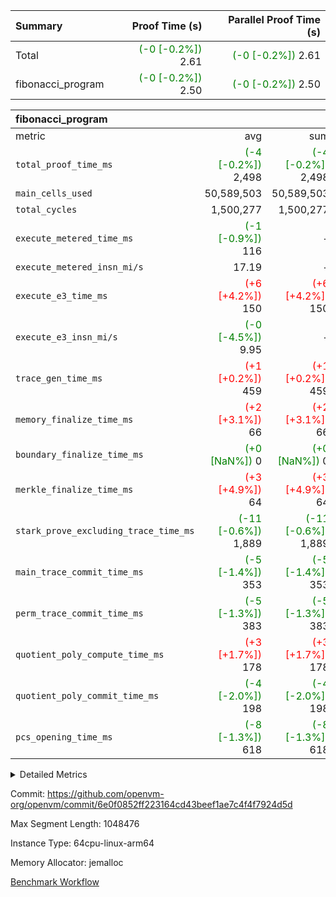 | Summary | Proof Time (s) | Parallel Proof Time (s) |
|:---|---:|---:|
| Total | <span style='color: green'>(-0 [-0.2%])</span> 2.61 | <span style='color: green'>(-0 [-0.2%])</span> 2.61 |
| fibonacci_program | <span style='color: green'>(-0 [-0.2%])</span> 2.50 | <span style='color: green'>(-0 [-0.2%])</span> 2.50 |


| fibonacci_program |||||
|:---|---:|---:|---:|---:|
|metric|avg|sum|max|min|
| `total_proof_time_ms ` | <span style='color: green'>(-4 [-0.2%])</span> 2,498 | <span style='color: green'>(-4 [-0.2%])</span> 2,498 | <span style='color: green'>(-4 [-0.2%])</span> 2,498 | <span style='color: green'>(-4 [-0.2%])</span> 2,498 |
| `main_cells_used     ` |  50,589,503 |  50,589,503 |  50,589,503 |  50,589,503 |
| `total_cycles        ` |  1,500,277 |  1,500,277 |  1,500,277 |  1,500,277 |
| `execute_metered_time_ms` | <span style='color: green'>(-1 [-0.9%])</span> 116 | -          | -          | -          |
| `execute_metered_insn_mi/s` |  17.19 | -          |  17.19 |  17.19 |
| `execute_e3_time_ms  ` | <span style='color: red'>(+6 [+4.2%])</span> 150 | <span style='color: red'>(+6 [+4.2%])</span> 150 | <span style='color: red'>(+6 [+4.2%])</span> 150 | <span style='color: red'>(+6 [+4.2%])</span> 150 |
| `execute_e3_insn_mi/s` | <span style='color: green'>(-0 [-4.5%])</span> 9.95 | -          | <span style='color: green'>(-0 [-4.5%])</span> 9.95 | <span style='color: green'>(-0 [-4.5%])</span> 9.95 |
| `trace_gen_time_ms   ` | <span style='color: red'>(+1 [+0.2%])</span> 459 | <span style='color: red'>(+1 [+0.2%])</span> 459 | <span style='color: red'>(+1 [+0.2%])</span> 459 | <span style='color: red'>(+1 [+0.2%])</span> 459 |
| `memory_finalize_time_ms` | <span style='color: red'>(+2 [+3.1%])</span> 66 | <span style='color: red'>(+2 [+3.1%])</span> 66 | <span style='color: red'>(+2 [+3.1%])</span> 66 | <span style='color: red'>(+2 [+3.1%])</span> 66 |
| `boundary_finalize_time_ms` | <span style='color: green'>(+0 [NaN%])</span> 0 | <span style='color: green'>(+0 [NaN%])</span> 0 | <span style='color: green'>(+0 [NaN%])</span> 0 | <span style='color: green'>(+0 [NaN%])</span> 0 |
| `merkle_finalize_time_ms` | <span style='color: red'>(+3 [+4.9%])</span> 64 | <span style='color: red'>(+3 [+4.9%])</span> 64 | <span style='color: red'>(+3 [+4.9%])</span> 64 | <span style='color: red'>(+3 [+4.9%])</span> 64 |
| `stark_prove_excluding_trace_time_ms` | <span style='color: green'>(-11 [-0.6%])</span> 1,889 | <span style='color: green'>(-11 [-0.6%])</span> 1,889 | <span style='color: green'>(-11 [-0.6%])</span> 1,889 | <span style='color: green'>(-11 [-0.6%])</span> 1,889 |
| `main_trace_commit_time_ms` | <span style='color: green'>(-5 [-1.4%])</span> 353 | <span style='color: green'>(-5 [-1.4%])</span> 353 | <span style='color: green'>(-5 [-1.4%])</span> 353 | <span style='color: green'>(-5 [-1.4%])</span> 353 |
| `perm_trace_commit_time_ms` | <span style='color: green'>(-5 [-1.3%])</span> 383 | <span style='color: green'>(-5 [-1.3%])</span> 383 | <span style='color: green'>(-5 [-1.3%])</span> 383 | <span style='color: green'>(-5 [-1.3%])</span> 383 |
| `quotient_poly_compute_time_ms` | <span style='color: red'>(+3 [+1.7%])</span> 178 | <span style='color: red'>(+3 [+1.7%])</span> 178 | <span style='color: red'>(+3 [+1.7%])</span> 178 | <span style='color: red'>(+3 [+1.7%])</span> 178 |
| `quotient_poly_commit_time_ms` | <span style='color: green'>(-4 [-2.0%])</span> 198 | <span style='color: green'>(-4 [-2.0%])</span> 198 | <span style='color: green'>(-4 [-2.0%])</span> 198 | <span style='color: green'>(-4 [-2.0%])</span> 198 |
| `pcs_opening_time_ms ` | <span style='color: green'>(-8 [-1.3%])</span> 618 | <span style='color: green'>(-8 [-1.3%])</span> 618 | <span style='color: green'>(-8 [-1.3%])</span> 618 | <span style='color: green'>(-8 [-1.3%])</span> 618 |



<details>
<summary>Detailed Metrics</summary>

|  | keygen_time_ms | commit_exe_time_ms | app proof_time_ms |
| --- | --- | --- |
|  | 249 | 5 | 6,625 | 

| group | num_segments | memory_to_vec_partition_time_ms | insns | fri.log_blowup | execute_segment_time_ms | execute_metered_time_ms | execute_metered_insn_mi/s |
| --- | --- | --- | --- | --- | --- | --- | --- |
| fibonacci_program | 1 | 24 | 1,500,278 | 1 | 6,069 | 116 | 17.19 | 

| group | air_name | quotient_deg | interactions | constraints |
| --- | --- | --- | --- | --- |
| fibonacci_program | AccessAdapterAir<16> | 2 | 5 | 12 | 
| fibonacci_program | AccessAdapterAir<2> | 2 | 5 | 12 | 
| fibonacci_program | AccessAdapterAir<32> | 2 | 5 | 12 | 
| fibonacci_program | AccessAdapterAir<4> | 2 | 5 | 12 | 
| fibonacci_program | AccessAdapterAir<8> | 2 | 5 | 12 | 
| fibonacci_program | BitwiseOperationLookupAir<8> | 2 | 2 | 4 | 
| fibonacci_program | MemoryMerkleAir<8> | 2 | 4 | 39 | 
| fibonacci_program | PersistentBoundaryAir<8> | 2 | 3 | 7 | 
| fibonacci_program | PhantomAir | 2 | 3 | 5 | 
| fibonacci_program | Poseidon2PeripheryAir<BabyBearParameters>, 1> | 2 | 1 | 286 | 
| fibonacci_program | ProgramAir | 1 | 1 | 4 | 
| fibonacci_program | RangeTupleCheckerAir<2> | 1 | 1 | 4 | 
| fibonacci_program | Rv32HintStoreAir | 2 | 18 | 28 | 
| fibonacci_program | VariableRangeCheckerAir | 1 | 1 | 4 | 
| fibonacci_program | VmAirWrapper<Rv32BaseAluAdapterAir, BaseAluCoreAir<4, 8> | 2 | 20 | 37 | 
| fibonacci_program | VmAirWrapper<Rv32BaseAluAdapterAir, LessThanCoreAir<4, 8> | 2 | 18 | 40 | 
| fibonacci_program | VmAirWrapper<Rv32BaseAluAdapterAir, ShiftCoreAir<4, 8> | 2 | 24 | 91 | 
| fibonacci_program | VmAirWrapper<Rv32BranchAdapterAir, BranchEqualCoreAir<4> | 2 | 11 | 20 | 
| fibonacci_program | VmAirWrapper<Rv32BranchAdapterAir, BranchLessThanCoreAir<4, 8> | 2 | 13 | 35 | 
| fibonacci_program | VmAirWrapper<Rv32CondRdWriteAdapterAir, Rv32JalLuiCoreAir> | 2 | 10 | 18 | 
| fibonacci_program | VmAirWrapper<Rv32JalrAdapterAir, Rv32JalrCoreAir> | 2 | 16 | 20 | 
| fibonacci_program | VmAirWrapper<Rv32LoadStoreAdapterAir, LoadSignExtendCoreAir<4, 8> | 2 | 18 | 33 | 
| fibonacci_program | VmAirWrapper<Rv32LoadStoreAdapterAir, LoadStoreCoreAir<4> | 2 | 17 | 40 | 
| fibonacci_program | VmAirWrapper<Rv32MultAdapterAir, DivRemCoreAir<4, 8> | 2 | 25 | 84 | 
| fibonacci_program | VmAirWrapper<Rv32MultAdapterAir, MulHCoreAir<4, 8> | 2 | 24 | 31 | 
| fibonacci_program | VmAirWrapper<Rv32MultAdapterAir, MultiplicationCoreAir<4, 8> | 2 | 19 | 19 | 
| fibonacci_program | VmAirWrapper<Rv32RdWriteAdapterAir, Rv32AuipcCoreAir> | 2 | 12 | 14 | 
| fibonacci_program | VmConnectorAir | 2 | 5 | 11 | 

| group | air_name | segment | rows | prep_cols | perm_cols | main_cols | cells |
| --- | --- | --- | --- | --- | --- | --- | --- |
| fibonacci_program | AccessAdapterAir<8> | 0 | 128 |  | 16 | 17 | 4,224 | 
| fibonacci_program | BitwiseOperationLookupAir<8> | 0 | 65,536 | 3 | 8 | 2 | 655,360 | 
| fibonacci_program | MemoryMerkleAir<8> | 0 | 512 |  | 16 | 32 | 24,576 | 
| fibonacci_program | PersistentBoundaryAir<8> | 0 | 128 |  | 12 | 20 | 4,096 | 
| fibonacci_program | PhantomAir | 0 | 1 |  | 12 | 6 | 18 | 
| fibonacci_program | Poseidon2PeripheryAir<BabyBearParameters>, 1> | 0 | 256 |  | 8 | 300 | 78,848 | 
| fibonacci_program | ProgramAir | 0 | 8,192 |  | 8 | 10 | 147,456 | 
| fibonacci_program | RangeTupleCheckerAir<2> | 0 | 524,288 | 2 | 8 | 1 | 4,718,592 | 
| fibonacci_program | Rv32HintStoreAir | 0 | 4 |  | 44 | 32 | 304 | 
| fibonacci_program | VariableRangeCheckerAir | 0 | 262,144 | 2 | 8 | 1 | 2,359,296 | 
| fibonacci_program | VmAirWrapper<Rv32BaseAluAdapterAir, BaseAluCoreAir<4, 8> | 0 | 1,048,576 |  | 52 | 36 | 92,274,688 | 
| fibonacci_program | VmAirWrapper<Rv32BaseAluAdapterAir, LessThanCoreAir<4, 8> | 0 | 524,288 |  | 40 | 37 | 40,370,176 | 
| fibonacci_program | VmAirWrapper<Rv32BranchAdapterAir, BranchEqualCoreAir<4> | 0 | 262,144 |  | 28 | 26 | 14,155,776 | 
| fibonacci_program | VmAirWrapper<Rv32BranchAdapterAir, BranchLessThanCoreAir<4, 8> | 0 | 8 |  | 32 | 32 | 512 | 
| fibonacci_program | VmAirWrapper<Rv32CondRdWriteAdapterAir, Rv32JalLuiCoreAir> | 0 | 131,072 |  | 28 | 18 | 6,029,312 | 
| fibonacci_program | VmAirWrapper<Rv32JalrAdapterAir, Rv32JalrCoreAir> | 0 | 32 |  | 36 | 28 | 2,048 | 
| fibonacci_program | VmAirWrapper<Rv32LoadStoreAdapterAir, LoadStoreCoreAir<4> | 0 | 128 |  | 52 | 41 | 11,904 | 
| fibonacci_program | VmAirWrapper<Rv32RdWriteAdapterAir, Rv32AuipcCoreAir> | 0 | 16 |  | 28 | 20 | 768 | 
| fibonacci_program | VmConnectorAir | 0 | 2 | 1 | 16 | 5 | 42 | 

| group | segment | trace_gen_time_ms | total_proof_time_ms | total_cycles | total_cells | stark_prove_excluding_trace_time_ms | quotient_poly_compute_time_ms | quotient_poly_commit_time_ms | prove_segment_time_ms | perm_trace_commit_time_ms | pcs_opening_time_ms | merkle_finalize_time_ms | memory_to_vec_partition_time_ms | memory_finalize_time_ms | main_trace_commit_time_ms | main_cells_used | insns | generate_perm_trace_time_ms_time_ms | execute_e3_time_ms | execute_e3_insn_mi/s | boundary_finalize_time_ms |
| --- | --- | --- | --- | --- | --- | --- | --- | --- | --- | --- | --- | --- | --- | --- | --- | --- | --- | --- | --- | --- | --- |
| fibonacci_program | 0 | 459 | 2,498 | 1,500,277 | 160,837,996 | 1,889 | 178 | 198 | 2,063 | 383 | 618 | 64 | 26 | 66 | 353 | 50,589,503 | 1,500,278 | 149 | 150 | 9.95 | 0 | 

| group | segment | trace_height_constraint | weighted_sum | threshold |
| --- | --- | --- | --- | --- |
| fibonacci_program | 0 | 0 | 3,932,542 | 2,013,265,921 | 
| fibonacci_program | 0 | 1 | 10,749,400 | 2,013,265,921 | 
| fibonacci_program | 0 | 2 | 1,966,271 | 2,013,265,921 | 
| fibonacci_program | 0 | 3 | 10,749,532 | 2,013,265,921 | 
| fibonacci_program | 0 | 4 | 1,664 | 2,013,265,921 | 
| fibonacci_program | 0 | 5 | 640 | 2,013,265,921 | 
| fibonacci_program | 0 | 6 | 7,209,100 | 2,013,265,921 | 
| fibonacci_program | 0 | 7 |  | 2,013,265,921 | 
| fibonacci_program | 0 | 8 | 35,535,101 | 2,013,265,921 | 

</details>


Commit: https://github.com/openvm-org/openvm/commit/6e0f0852ff223164cd43beef1ae7c4f4f7924d5d

Max Segment Length: 1048476

Instance Type: 64cpu-linux-arm64

Memory Allocator: jemalloc

[Benchmark Workflow](https://github.com/openvm-org/openvm/actions/runs/15930352127)
